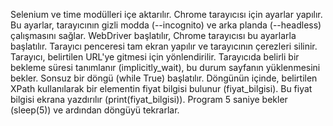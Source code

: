 Selenium ve time modülleri içe aktarılır.
Chrome tarayıcısı için ayarlar yapılır. Bu ayarlar, tarayıcının gizli modda (--incognito) ve arka planda (--headless) çalışmasını sağlar.
WebDriver başlatılır, Chrome tarayıcısı bu ayarlarla başlatılır.
Tarayıcı penceresi tam ekran yapılır ve tarayıcının çerezleri silinir.
Tarayıcı, belirtilen URL'ye gitmesi için yönlendirilir.
Tarayıcıda belirli bir bekleme süresi tanımlanır (implicitly_wait), bu durum sayfanın yüklenmesini bekler.
Sonsuz bir döngü (while True) başlatılır.
Döngünün içinde, belirtilen XPath kullanılarak bir elementin fiyat bilgisi bulunur (fiyat_bilgisi).
Bu fiyat bilgisi ekrana yazdırılır (print(fiyat_bilgisi)).
Program 5 saniye bekler (sleep(5)) ve ardından döngüyü tekrarlar.
